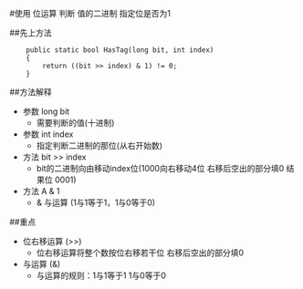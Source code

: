#使用 位运算 判断 值的二进制 指定位是否为1

##先上方法
```
    public static bool HasTag(long bit, int index)
    {
        return ((bit >> index) & 1) != 0;
    }
```

##方法解释
- 参数 long bit
  - 需要判断的值(十进制)
- 参数 int index
  - 指定判断二进制的那位(从右开始数)
- 方法 bit >> index
  - bit的二进制向由移动index位(1000向右移动4位 右移后空出的部分填0 结果位 0001)
- 方法 A & 1
  - & 与运算 (1与1等于1，1与0等于0)

##重点
-  位右移运算 (>>)
   - 位右移运算将整个数按位右移若干位 右移后空出的部分填0 
-  与运算 (&)
   - 与运算的规则：1与1等于1 1与0等于0